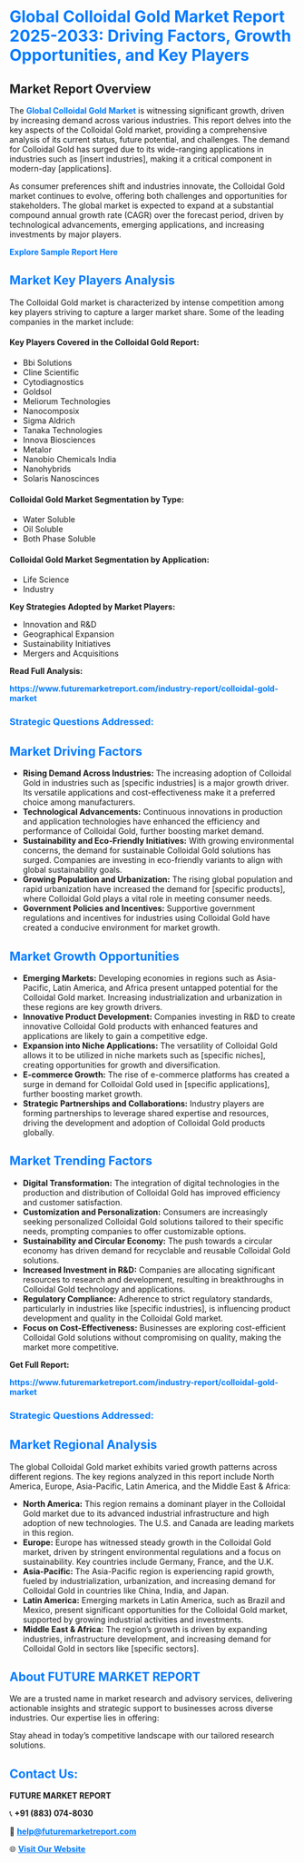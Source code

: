 <h1 style="color: #007BFF;">Global Colloidal Gold Market Report 2025-2033: Driving Factors, Growth Opportunities, and Key Players</h1>

<section id="overview">
<h2>Market Report Overview</h2>
<p>The <a href="https://www.futuremarketreport.com/industry-report/colloidal-gold-market" style="color: #007BFF; text-decoration: none;"><strong>Global Colloidal Gold Market</strong></a> is witnessing significant growth, driven by increasing demand across various industries. This report delves into the key aspects of the Colloidal Gold market, providing a comprehensive analysis of its current status, future potential, and challenges. The demand for Colloidal Gold has surged due to its wide-ranging applications in industries such as [insert industries], making it a critical component in modern-day [applications].</p>
<p>As consumer preferences shift and industries innovate, the Colloidal Gold market continues to evolve, offering both challenges and opportunities for stakeholders. The global market is expected to expand at a substantial compound annual growth rate (CAGR) over the forecast period, driven by technological advancements, emerging applications, and increasing investments by major players.</p>
</section>

<section id="overview">
<p><a href="https://www.futuremarketreport.com/request-sample/reportId=30793" style="color: #007BFF; text-decoration: none;"><strong>Explore Sample Report Here</strong></a></p>
</section>

<section id="key-players">
<h2 style="color: #007BFF;">Market Key Players Analysis</h2>
<p>The Colloidal Gold market is characterized by intense competition among key players striving to capture a larger market share. Some of the leading companies in the market include:</p>
<h4>Key Players Covered in the Colloidal Gold Report:</h4>
<ul><li>Bbi Solutions</li><li>Cline Scientific</li><li>Cytodiagnostics</li><li>Goldsol</li><li>Meliorum Technologies</li><li>Nanocomposix</li><li>Sigma Aldrich</li><li>Tanaka Technologies</li><li>Innova Biosciences</li><li>Metalor</li><li>Nanobio Chemicals India</li><li>Nanohybrids</li><li>Solaris Nanoscinces</li></ul>
<h4>Colloidal Gold Market Segmentation by Type:</h4>
<ul><li>Water Soluble</li><li>Oil Soluble</li><li>Both Phase Soluble</li></ul>

<h4>Colloidal Gold Market Segmentation by Application:</h4>
<ul><li>Life Science</li><li>Industry</li></ul>
<p><strong>Key Strategies Adopted by Market Players:</strong></p>
<ul>
<li>Innovation and R&D</li>
<li>Geographical Expansion</li>
<li>Sustainability Initiatives</li>
<li>Mergers and Acquisitions</li>
</ul>
</section>

<section>
<p><strong>Read Full Analysis: </strong></p><a href="https://www.futuremarketreport.com/industry-report/colloidal-gold-market" style="color: #007BFF; text-decoration: none;"><strong>https://www.futuremarketreport.com/industry-report/colloidal-gold-market</strong></a>
<h3 style="color: #007BFF;">Strategic Questions Addressed:</h3>
</section>

<section id="driving-factors">
<h2 style="color: #007BFF;">Market Driving Factors</h2>
<ul>
<li><strong>Rising Demand Across Industries:</strong> The increasing adoption of Colloidal Gold in industries such as [specific industries] is a major growth driver. Its versatile applications and cost-effectiveness make it a preferred choice among manufacturers.</li>
<li><strong>Technological Advancements:</strong> Continuous innovations in production and application technologies have enhanced the efficiency and performance of Colloidal Gold, further boosting market demand.</li>
<li><strong>Sustainability and Eco-Friendly Initiatives:</strong> With growing environmental concerns, the demand for sustainable Colloidal Gold solutions has surged. Companies are investing in eco-friendly variants to align with global sustainability goals.</li>
<li><strong>Growing Population and Urbanization:</strong> The rising global population and rapid urbanization have increased the demand for [specific products], where Colloidal Gold plays a vital role in meeting consumer needs.</li>
<li><strong>Government Policies and Incentives:</strong> Supportive government regulations and incentives for industries using Colloidal Gold have created a conducive environment for market growth.</li>
</ul>
</section>

<section id="growth-opportunities">
<h2 style="color: #007BFF;">Market Growth Opportunities</h2>
<ul>
<li><strong>Emerging Markets:</strong> Developing economies in regions such as Asia-Pacific, Latin America, and Africa present untapped potential for the Colloidal Gold market. Increasing industrialization and urbanization in these regions are key growth drivers.</li>
<li><strong>Innovative Product Development:</strong> Companies investing in R&D to create innovative Colloidal Gold products with enhanced features and applications are likely to gain a competitive edge.</li>
<li><strong>Expansion into Niche Applications:</strong> The versatility of Colloidal Gold allows it to be utilized in niche markets such as [specific niches], creating opportunities for growth and diversification.</li>
<li><strong>E-commerce Growth:</strong> The rise of e-commerce platforms has created a surge in demand for Colloidal Gold used in [specific applications], further boosting market growth.</li>
<li><strong>Strategic Partnerships and Collaborations:</strong> Industry players are forming partnerships to leverage shared expertise and resources, driving the development and adoption of Colloidal Gold products globally.</li>
</ul>
</section>

<section id="trending-factors">
<h2 style="color: #007BFF;">Market Trending Factors</h2>
<ul>
<li><strong>Digital Transformation:</strong> The integration of digital technologies in the production and distribution of Colloidal Gold has improved efficiency and customer satisfaction.</li>
<li><strong>Customization and Personalization:</strong> Consumers are increasingly seeking personalized Colloidal Gold solutions tailored to their specific needs, prompting companies to offer customizable options.</li>
<li><strong>Sustainability and Circular Economy:</strong> The push towards a circular economy has driven demand for recyclable and reusable Colloidal Gold solutions.</li>
<li><strong>Increased Investment in R&D:</strong> Companies are allocating significant resources to research and development, resulting in breakthroughs in Colloidal Gold technology and applications.</li>
<li><strong>Regulatory Compliance:</strong> Adherence to strict regulatory standards, particularly in industries like [specific industries], is influencing product development and quality in the Colloidal Gold market.</li>
<li><strong>Focus on Cost-Effectiveness:</strong> Businesses are exploring cost-efficient Colloidal Gold solutions without compromising on quality, making the market more competitive.</li>
</ul>
</section>

<section>
<p><strong>Get Full Report: </strong></p><a href="https://www.futuremarketreport.com/industry-report/colloidal-gold-market" style="color: #007BFF; text-decoration: none;"><strong>https://www.futuremarketreport.com/industry-report/colloidal-gold-market</strong></a>
<h3 style="color: #007BFF;">Strategic Questions Addressed:</h3>
</section>


<section id="regional-analysis">
<h2 style="color: #007BFF;">Market Regional Analysis</h2>
<p>The global Colloidal Gold market exhibits varied growth patterns across different regions. The key regions analyzed in this report include North America, Europe, Asia-Pacific, Latin America, and the Middle East & Africa:</p>
<ul>
<li><strong>North America:</strong> This region remains a dominant player in the Colloidal Gold market due to its advanced industrial infrastructure and high adoption of new technologies. The U.S. and Canada are leading markets in this region.</li>
<li><strong>Europe:</strong> Europe has witnessed steady growth in the Colloidal Gold market, driven by stringent environmental regulations and a focus on sustainability. Key countries include Germany, France, and the U.K.</li>
<li><strong>Asia-Pacific:</strong> The Asia-Pacific region is experiencing rapid growth, fueled by industrialization, urbanization, and increasing demand for Colloidal Gold in countries like China, India, and Japan.</li>
<li><strong>Latin America:</strong> Emerging markets in Latin America, such as Brazil and Mexico, present significant opportunities for the Colloidal Gold market, supported by growing industrial activities and investments.</li>
<li><strong>Middle East & Africa:</strong> The region’s growth is driven by expanding industries, infrastructure development, and increasing demand for Colloidal Gold in sectors like [specific sectors].</li>
</ul>
</section>

<footer>
<h2 style="color: #007BFF;">About FUTURE MARKET REPORT</h2>
<p>We are a trusted name in market research and advisory services, delivering actionable insights and strategic support to businesses across diverse industries. Our expertise lies in offering:</p>

<p>Stay ahead in today’s competitive landscape with our tailored research solutions.</p>

<h2 style="color: #007BFF;">Contact Us:</h2>
<p><strong>FUTURE MARKET REPORT</strong></p>
<p>📞 <strong>+91 (883) 074-8030</strong></p>
<p>📧 <strong><a href="mailto:help@futuremarketreport.com" style="color: #007BFF;">help@futuremarketreport.com</a></strong></p>
<p>🌐 <strong><a href="https://www.futuremarketreport.com/" style="color: #007BFF;">Visit Our Website</a></strong></p>
</footer>